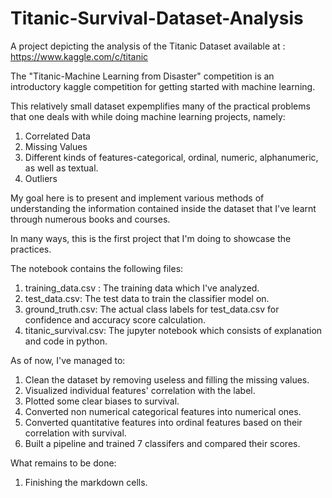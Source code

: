 # Titanic-Survival-Dataset-Analysis

A project depicting the analysis of the Titanic Dataset available at :
https://www.kaggle.com/c/titanic

The "Titanic-Machine Learning from Disaster" competition is an introductory kaggle competition for getting started with machine learning.

This relatively small dataset expemplifies many of the practical problems that one deals with while doing machine learning projects, namely:
1. Correlated Data
2. Missing Values
3. Different kinds of features-categorical, ordinal, numeric, alphanumeric, as well as textual.
4. Outliers

My goal here is to present and implement various methods of understanding the information contained inside the dataset that I've learnt through numerous books and courses.

In many ways, this is the first project that I'm doing to showcase the practices.

The notebook contains the following files:
1. training_data.csv : The training data which I've analyzed.
2. test_data.csv: The test data to train the classifier model on.
3. ground_truth.csv: The actual class labels for test_data.csv for confidence and accuracy score calculation.
4. titanic_survival.csv: The jupyter notebook which consists of explanation and code in python.


As of now, I've managed to:
1. Clean the dataset by removing useless and filling the missing values.
2. Visualized individual features' correlation with the label.
3. Plotted some clear biases to survival.
4. Converted non numerical categorical features into numerical ones.
5. Converted quantitative features into ordinal features based on their correlation with survival.
6. Built a pipeline and trained 7 classifers and compared their scores.

What remains to be done:
1. Finishing the markdown cells.
